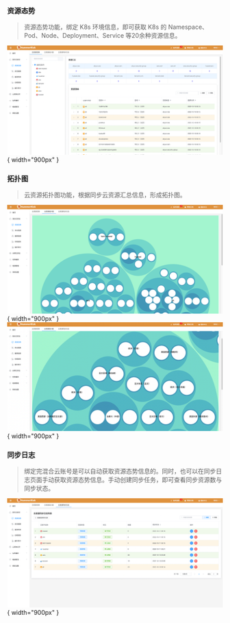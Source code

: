 
### 资源态势

> 资源态势功能，绑定 K8s 环境信息，即可获取 K8s 的 Namespace、Pod、Node、Deployment、Service 等20余种资源信息。

![资源态势](../img/release/0.4.0/cloud1.png){ width="900px" }

### 拓扑图

> 云资源拓扑图功能，根据同步云资源汇总信息，形成拓扑图。

![云资源态势](../img/release/0.4.0/cloud3.png){ width="900px" }
![云资源态势](../img/release/0.4.0/cloud4.png){ width="900px" }

### 同步日志

> 绑定完混合云账号是可以自动获取资源态势信息的。同时，也可以在同步日志页面手动获取资源态势信息。手动创建同步任务，即可查看同步资源数与同步状态。

![资源态势](../img/release/0.4.0/cloud2.png){ width="900px" }
